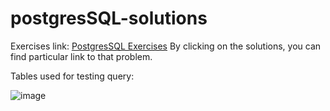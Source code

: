 # postgresSQL-solutions

Exercises link: [PostgresSQL Exercises](https://pgexercises.com/gettingstarted.html)
By clicking on the solutions, you can find particular link to that problem. 

Tables used for testing query:

![image](https://user-images.githubusercontent.com/57009626/157373344-a4b32845-f00f-4ff7-a6ae-db3c78698aea.png)

